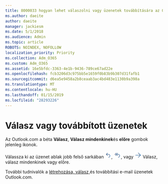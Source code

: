 ```yaml
---
title: 8000033 hogyan lehet válaszolni vagy üzenetek továbbítására az Outlook.com béta
ms.author: daeite
author: daeite
manager: jackiesm
ms.date: 5/1/2018
ms.audience: Admin
ms.topic: article
ROBOTS: NOINDEX, NOFOLLOW
localization_priority: Priority
ms.collection: Adm_O365
ms.custom: Adm_O365
ms.assetid: 16e5bfdc-3363-4e1b-9436-789ce67ad22e
ms.openlocfilehash: fcb3206d3c975bb5e1659f0b83b9b307d31fafb1
ms.sourcegitcommit: d6ea5e9458a2b8ceaab3ac4bd483e1130b9a398a
ms.translationtype: MT
ms.contentlocale: hu-HU
ms.lasthandoff: 01/15/2019
ms.locfileid: "28293226"
---
```

# <a name="how-to-reply-to-or-forward-messages"></a>Válasz vagy továbbított üzenetek

Az Outlook.com a béta **Válasz**, **Válasz mindenkinek**és **előre** gombok jelenleg ikonok. 
  
Válassza ki az üzenet ablak jobb felső sarkában ![Válasz](media/08ad5200-369a-4a2f-bef5-ebdcbef5545f.png), ![Válasz mindenkinek](media/be5f41a1-dbea-471f-ba5d-7be4256922d2.png), vagy ![Továbbítás](media/29fd06ec-1642-40d1-8faa-ec437ef156fc.png) Válasz, válasz mindenkinek vagy előre. 
  
További tudnivalók a [létrehozása, válasz,](https://go.microsoft.com/fwlink/p/?linkid=873141)és továbbítási e-mail üzenetek Outlook.com.
  

